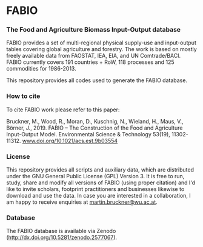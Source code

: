 # FABIO
### The Food and Agriculture Biomass Input-Output database

FABIO provides a set of multi-regional physical supply-use and input-output tables covering global agriculture and forestry. The work is based on mostly freely available data from FAOSTAT, IEA, EIA, and UN Comtrade/BACI. FABIO currently covers 191 countries + RoW, 118 processes and 125 commodities for 1986-2013.

This repository provides all codes used to generate the FABIO database.

### How to cite

To cite FABIO work please refer to this paper:

Bruckner, M., Wood, R., Moran, D., Kuschnig, N., Wieland, H., Maus, V., Börner, J., 2019. FABIO – The Construction of the Food and Agriculture Input-Output Model. Environmental Science & Technology 53(19), 11302-11312. www.doi.org/10.1021/acs.est.9b03554

### License

This repository provides all scripts and auxiliary data, which are distributed under the GNU General Public License (GPL) Version 3. It is free to run, study, share and modify all versions of FABIO (using proper citation) and I'd like to invite scholars, footprint practitioners and businesses likewise to download and use the data. In case you are interested in a collaboration, I am happy to receive enquiries at <martin.bruckner@wu.ac.at>.

### Database

The FABIO database is available via Zenodo (http://dx.doi.org/10.5281/zenodo.2577067).
